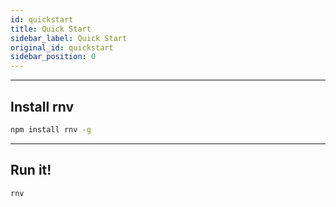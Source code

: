 ```yaml
---
id: quickstart
title: Quick Start
sidebar_label: Quick Start
original_id: quickstart
sidebar_position: 0
---
```


---
## Install rnv

```bash
npm install rnv -g
```

---
## Run it!

```bash
rnv
```
